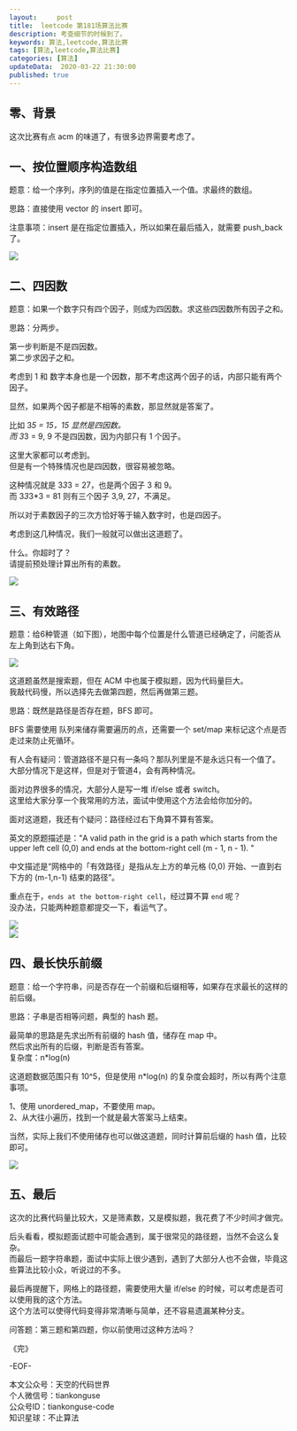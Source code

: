 ```yaml
---   
layout:     post  
title:  leetcode 第181场算法比赛  
description: 考查细节的时候到了。  
keywords: 算法,leetcode,算法比赛  
tags: [算法,leetcode,算法比赛]    
categories: [算法]  
updateData:  2020-03-22 21:30:00  
published: true  
---  
```



## 零、背景  


这次比赛有点 acm 的味道了，有很多边界需要考虑了。  


## 一、按位置顺序构造数组  


题意：给一个序列，序列的值是在指定位置插入一个值。求最终的数组。  


思路：直接使用 vector 的 insert 即可。  


注意事项：insert 是在指定位置插入，所以如果在最后插入，就需要 push\_back 了。  



![](https://res2020.tiankonguse.com/images/2020/03/22/001.png)  


## 二、四因数  


题意：如果一个数字只有四个因子，则成为四因数。求这些四因数所有因子之和。    


思路：分两步。  


第一步判断是不是四因数。  
第二步求因子之和。  


考虑到 1 和 数字本身也是一个因数，那不考虑这两个因子的话，内部只能有两个因子。 


显然，如果两个因子都是不相等的素数，那显然就是答案了。  


比如 3*5 = 15，15 显然是四因数。  
而 3*3 = 9, 9 不是四因数，因为内部只有 1 个因子。  


这里大家都可以考虑到。  
但是有一个特殊情况也是四因数，很容易被忽略。  


这种情况就是 3*3*3 = 27，也是两个因子 3 和 9。  
而 3*3*3*3 = 81 则有三个因子 3,9, 27，不满足。  


所以对于素数因子的三次方恰好等于输入数字时，也是四因子。  


考虑到这几种情况，我们一般就可以做出这道题了。  


什么。你超时了？  
请提前预处理计算出所有的素数。  



![](https://res2020.tiankonguse.com/images/2020/03/22/002.png)  


## 三、有效路径  


题意：给6种管道（如下图），地图中每个位置是什么管道已经确定了，问能否从左上角到达右下角。  



![](https://res2020.tiankonguse.com/images/2020/03/22/003.png)  


这道题虽然是搜索题，但在 ACM 中也属于模拟题，因为代码量巨大。  
我敲代码慢，所以选择先去做第四题，然后再做第三题。  


思路：既然是路径是否存在题，BFS 即可。  


BFS 需要使用 队列来储存需要遍历的点，还需要一个 set/map 来标记这个点是否走过来防止死循环。  


有人会有疑问：管道路径不是只有一条吗？那队列里是不是永远只有一个值了。  
大部分情况下是这样，但是对于管道4，会有两种情况。  


面对边界很多的情况，大部分人是写一堆 if/else 或者 switch。  
这里给大家分享一个我常用的方法，面试中使用这个方法会给你加分的。  


面对这道题，我还有个疑问：路径经过右下角算不算有答案。  



英文的原题描述是："A valid path in the grid is a path which starts from the upper left cell (0,0) and ends at the bottom-right cell (m - 1, n - 1). "  


中文描述是“网格中的「有效路径」是指从左上方的单元格 (0,0) 开始、一直到右下方的 (m-1,n-1) 结束的路径”。  



重点在于，`ends at the bottom-right cell`，经过算不算 `end` 呢？  
没办法，只能两种题意都提交一下，看运气了。




![](https://res2020.tiankonguse.com/images/2020/03/22/004.png)  
![](https://res2020.tiankonguse.com/images/2020/03/22/005.png)  


## 四、最长快乐前缀  


题意：给一个字符串，问是否存在一个前缀和后缀相等，如果存在求最长的这样的前后缀。  


思路：子串是否相等问题，典型的 hash 题。  


最简单的思路是先求出所有前缀的 hash 值，储存在 map 中。  
然后求出所有的后缀，判断是否有答案。  
复杂度：n*log(n)  


这道题数据范围只有 10^5，但是使用 n*log(n) 的复杂度会超时，所以有两个注意事项。  


1、使用 unordered\_map，不要使用 map。  
2、从大往小遍历，找到一个就是最大答案马上结束。  


当然，实际上我们不使用储存也可以做这道题，同时计算前后缀的 hash 值，比较即可。  



![](https://res2020.tiankonguse.com/images/2020/03/22/006.png)  


## 五、最后  


这次的比赛代码量比较大，又是筛素数，又是模拟题，我花费了不少时间才做完。  


后头看看，模拟题面试题中可能会遇到，属于很常见的路径题，当然不会这么复杂。  
而最后一题字符串题，面试中实际上很少遇到，遇到了大部分人也不会做，毕竟这些算法比较小众，听说过的不多。  


最后再提醒下，网格上的路径题，需要使用大量 if/else 的时候，可以考虑是否可以使用我的这个方法。  
这个方法可以使得代码变得非常清晰与简单，还不容易遗漏某种分支。  


问答题：第三题和第四题，你以前使用过这种方法吗？  


《完》


-EOF-  



本文公众号：天空的代码世界  
个人微信号：tiankonguse  
公众号ID：tiankonguse-code  
知识星球：不止算法  

